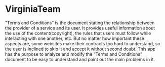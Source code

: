 # VirginiaTeam
"Terms and Conditions" is the document stating the relationship between the provider of a service and its user. 
It provides useful information about the use of the content(copyright), the rules that users must follow while interacting with one another, etc. 
But no matter how important these aspects are, some websites make their contracts too hard to understand, so the user is inclined to skip it and accept it without second doubt.
This app has the purpose to analyze and modify the "Terms and Conditions" document to be easy to understand and point out the main problems in it.
